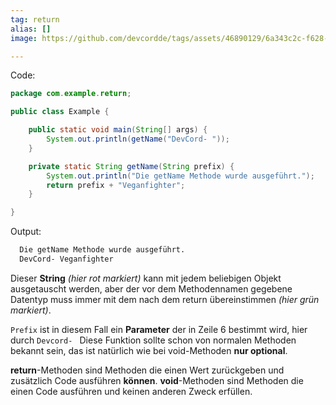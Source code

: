 ```yaml
---
tag: return
alias: []
image: https://github.com/devcordde/tags/assets/46890129/6a343c2c-f628-44b5-ae70-60f7ec914322

---
```


Code:

```java
package com.example.return;

public class Example {

    public static void main(String[] args) {
        System.out.println(getName("DevCord- "));
    }

    private static String getName(String prefix) {
        System.out.println("Die getName Methode wurde ausgeführt.");
        return prefix + "Veganfighter";
    }

}

```

Output:
```css
  Die getName Methode wurde ausgeführt.
  DevCord- Veganfighter
```
Dieser **String** *(hier rot markiert)* kann mit jedem beliebigen Objekt ausgetauscht werden, aber der vor dem Methodennamen gegebene Datentyp muss immer mit dem nach dem return übereinstimmen *(hier grün markiert)*.

`Prefix` ist in diesem Fall ein **Parameter** der in Zeile 6 bestimmt wird, hier durch `Devcord- `
Diese Funktion sollte schon von normalen Methoden bekannt sein, das ist natürlich wie bei void-Methoden **nur optional**.

**return**-Methoden sind Methoden die einen Wert zurückgeben und zusätzlich Code ausführen **können**.
**void**-Methoden sind Methoden die einen Code ausführen und keinen anderen Zweck erfüllen.
